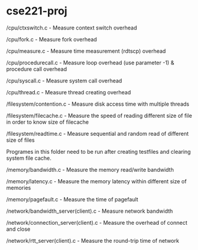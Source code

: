 # cse221-proj

/cpu/ctxswitch.c - Measure context switch overhead

/cpu/fork.c - Measure fork overhead

/cpu/measure.c - Measure time measurement (rdtscp) overhead

/cpu/procedurecall.c - Measure loop overhead (use parameter -1) & procedure call overhead

/cpu/syscall.c - Measure system call overhead

/cpu/thread.c - Measure thread creating overhead


/filesystem/contention.c - Measure disk access time with multiple threads

/filesystem/filecache.c - Measure the speed of reading different size of file in order to know size of filecache

/filesystem/readtime.c - Measure sequential and random read of different size of files

Programes in this folder need to be run after creating testfiles and clearing system file cache.


/memory/bandwidth.c - Measure the memory read/write bandwidth

/memory/latency.c - Measure the memory latency within different size of memories

/memory/pagefault.c - Measure the time of pagefault


/network/bandwidth_server(client).c - Measure network bandwidth

/network/connection_server(client).c - Measure the overhead of connect and close

/network/rtt_server(client).c - Measure the round-trip time of network
